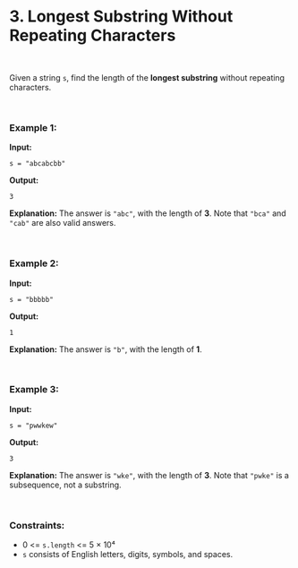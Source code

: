 # 3. Longest Substring Without Repeating Characters

<br>

Given a string `s`, find the length of the **longest substring** without repeating characters.

<br>

### Example 1:

**Input:**

```
s = "abcabcbb"
```

**Output:**

```
3
```

**Explanation:**
The answer is `"abc"`, with the length of **3**.
Note that `"bca"` and `"cab"` are also valid answers.

<br>

### Example 2:

**Input:**

```
s = "bbbbb"
```

**Output:**

```
1
```

**Explanation:**
The answer is `"b"`, with the length of **1**.

<br>

### Example 3:

**Input:**

```
s = "pwwkew"
```

**Output:**

```
3
```

**Explanation:**
The answer is `"wke"`, with the length of **3**.
Note that `"pwke"` is a subsequence, not a substring.

<br>

### Constraints:

* 0 <= `s.length` <= 5 × 10⁴
* `s` consists of English letters, digits, symbols, and spaces.